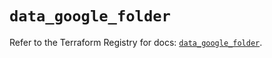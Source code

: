 # `data_google_folder`

Refer to the Terraform Registry for docs: [`data_google_folder`](https://registry.terraform.io/providers/hashicorp/google-beta/5.37.0/docs/data-sources/google_folder).
